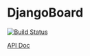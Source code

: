 # DjangoBoard

[![Build Status](https://travis-ci.org/joojaeyoon/DjangoBoard.svg?branch=master)](https://travis-ci.org/joojaeyoon/DjangoBoard)

[API Doc](api_doc.md)
